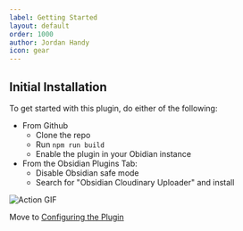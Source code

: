 ```yaml
---
label: Getting Started
layout: default
order: 1000
author: Jordan Handy
icon: gear
---
```

## Initial Installation
To get started with this plugin, do either of the following:
- From Github
    - Clone the repo
    - Run `npm run build`
    - Enable the plugin in your Obidian instance
- From the Obsidian Plugins Tab:
    - Disable Obsidian safe mode
    - Search for "Obsidian Cloudinary Uploader" and install

![Action GIF](https://res.cloudinary.com/dakfccuv5/image/upload/v1636859613/Nov-13-2021_22-11-40_bpei0d.gif)

Move to [Configuring the Plugin](configuring-the-plugin.md)